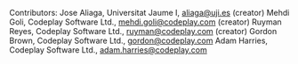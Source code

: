 Contributors:
Jose Aliaga, Universitat Jaume I, aliaga@uji.es (creator)
Mehdi Goli, Codeplay Software Ltd., mehdi.goli@codeplay.com (creator)
Ruyman Reyes, Codeplay Software Ltd., ruyman@codeplay.com (creator)
Gordon Brown, Codeplay Software Ltd.,  <gordon@codeplay.com>
Adam Harries, Codeplay Software Ltd.,  <adam.harries@codeplay.com>
